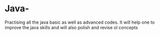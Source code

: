 # Java-
Practising all the java basic as well as advanced codes. It will help one to improve the java skills and will also polish and revise ol concepts
